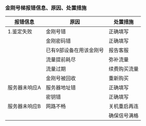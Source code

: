 
### 金刚号梯报错信息、原因、处置措施


| 报错信息 | 原因 | 处置措施 | 
| ----------- | ----------- | ----------- | 
| 1.鉴定失败| 金刚号错| 正确填写| 
|  | 金刚密码错| 正确填写|
|  | 已有9部设备在用该金刚号| 报告客服|
|  | 流量提前耗尽| 弥补流量|
|  | 流量过期| 续费购买流量 |  
|  | 金刚号被回收| 重新购买 |  
|  服务器未响应A| 服务器地址错| 正确填写 |  
|  | 密钥错| 正确填写 |  
|  服务器未响应B| 网路不畅| 关机重启再连 |  
|  | | 确保信号满格 |  
